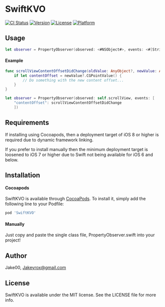 # SwiftKVO

[![CI Status](http://img.shields.io/travis/Jake000/SwiftKVO.svg?style=flat)](https://travis-ci.org/Jake00/SwiftKVO)
[![Version](https://img.shields.io/cocoapods/v/SwiftKVO.svg?style=flat)](http://cocoapods.org/pods/SwiftKVO)
[![License](https://img.shields.io/cocoapods/l/SwiftKVO.svg?style=flat)](http://cocoapods.org/pods/SwiftKVO)
[![Platform](https://img.shields.io/cocoapods/p/SwiftKVO.svg?style=flat)](http://cocoapods.org/pods/SwiftKVO)

## Usage

```Swift
let observer = PropertyObserver(observed: <#NSObject#>, events: <#[String : (AnyObject?, AnyObject?) -> Void]#>, isInitiallyObserving: <#Bool#>)
```

#### Example

```Swift
func scrollViewContentOffsetDidChange(oldValue: AnyObject?, newValue: AnyObject?) {
    if let contentOffset = newValue?.CGPointValue() {
        // Do something with the new content offset...
    }
}

let observer = PropertyObserver(observed: self.scrollView, events: [
    "contentOffset": scrollViewContentOffsetDidChange
    ])
```

## Requirements

If installing using Cocoapods, then a deployment target of iOS 8 or higher is required due to dynamic framework linking.

If you prefer to install manually then the minimum deployment target is loosened to iOS 7 or higher due to Swift not being available for iOS 6 and below.

## Installation

#### Cocoapods

SwiftKVO is available through [CocoaPods](http://cocoapods.org). To install it, simply add the following line to your Podfile:

```ruby
pod 'SwiftKVO'
```

#### Manually

Just copy and paste the single class file, PropertyObserver.swift into your project!

## Author

Jake00, Jakeyrox@gmail.com

## License

SwiftKVO is available under the MIT license. See the LICENSE file for more info.
